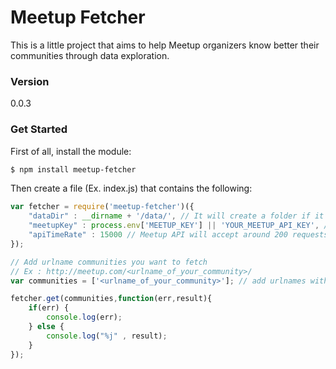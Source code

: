 # Meetup Fetcher

This is a little project that aims to help Meetup organizers know better their communities through data exploration.

### Version
0.0.3

### Get Started

First of all, install the module:

```bash
$ npm install meetup-fetcher
```
Then create a file (Ex. index.js) that contains the following:
```js
var fetcher = require('meetup-fetcher')({
    "dataDir" : __dirname + '/data/', // It will create a folder if it doesn't exists
    "meetupKey" : process.env['MEETUP_KEY'] || 'YOUR_MEETUP_API_KEY', // go to https://secure.meetup.com/meetup_api/key/ and grab yours
    "apiTimeRate" : 15000 // Meetup API will accept around 200 requests/hour
});

// Add urlname communities you want to fetch
// Ex : http://meetup.com/<urlname_of_your_community>/
var communities = ['<urlname_of_your_community>']; // add urlnames without <> (Case Sensitive)

fetcher.get(communities,function(err,result){
    if(err) {
        console.log(err);
    } else {
        console.log("%j" , result);
    }
});
```

